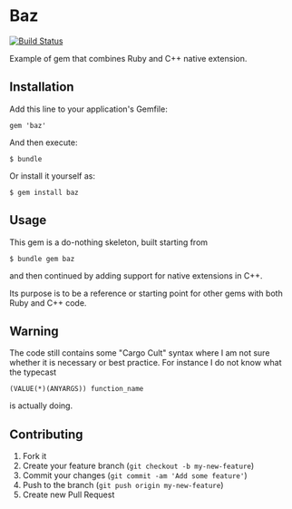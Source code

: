 # Baz

[![Build Status](https://travis-ci.org/neilslater/ruby_nex_cpp.png?branch=master)](http://travis-ci.org/neilslater/ruby_nex_cpp)

Example of gem that combines Ruby and C++ native extension.

## Installation

Add this line to your application's Gemfile:

    gem 'baz'

And then execute:

    $ bundle

Or install it yourself as:

    $ gem install baz

## Usage

This gem is a do-nothing skeleton, built starting from

    $ bundle gem baz

and then continued by adding support for native extensions in C++.

Its purpose is to be a reference or starting point
for other gems with both Ruby and C++ code.

## Warning

The code still contains some "Cargo Cult" syntax where I am not sure
whether it is necessary or best practice. For instance I do not know
what the typecast

    (VALUE(*)(ANYARGS)) function_name

is actually doing.

## Contributing

1. Fork it
2. Create your feature branch (`git checkout -b my-new-feature`)
3. Commit your changes (`git commit -am 'Add some feature'`)
4. Push to the branch (`git push origin my-new-feature`)
5. Create new Pull Request
